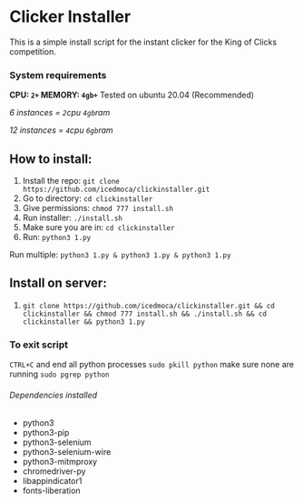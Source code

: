 # Clicker Installer

This is a simple install script for the instant clicker for the King of Clicks competition.

### System requirements
__CPU: `2+` MEMORY: `4gb+`__ 
Tested on ubuntu 20.04 (Recommended)

_6 instances = `2`cpu `4gb`ram_

_12 instances = `4`cpu `6gb`ram_



## How to install:

1. Install the repo: `git clone https://github.com/icedmoca/clickinstaller.git`
2. Go to directory: `cd clickinstaller`
3. Give permissions: `chmod 777 install.sh`
4. Run installer: `./install.sh`
5. Make sure you are in: `cd clickinstaller`
6. Run: `python3 1.py`

Run multiple: `python3 1.py & python3 1.py & python3 1.py`

## Install on server:
1. `git clone https://github.com/icedmoca/clickinstaller.git && cd clickinstaller && chmod 777 install.sh && ./install.sh && cd clickinstaller && python3 1.py`

### To exit script
`CTRL+C` and end all python processes `sudo pkill python` make sure none are running `sudo pgrep python`

###### Dependencies installed
 * python3
 * python3-pip
 * python3-selenium
 * python3-selenium-wire
 * python3-mitmproxy
 * chromedriver-py
 * libappindicator1 
 * fonts-liberation